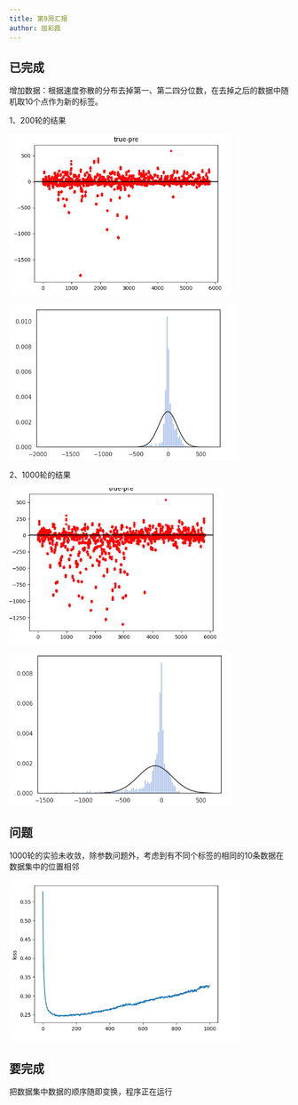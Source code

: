 ```yaml
---
title: 第9周汇报
author: 屈彩霞
---
```


## 已完成

增加数据：根据速度弥散的分布去掉第一、第二四分位数，在去掉之后的数据中随机取10个点作为新的标签。

1、200轮的结果

![](./Figure/9-1.png)

![](./Figure/9-3.png)

2、1000轮的结果

![](./Figure/9-2.png)



![](./Figure/9-4.png)



## 问题

1000轮的实验未收敛，除参数问题外，考虑到有不同个标签的相同的10条数据在数据集中的位置相邻

![](./Figure/9-5.png)

## 要完成

把数据集中数据的顺序随即变换，程序正在运行




